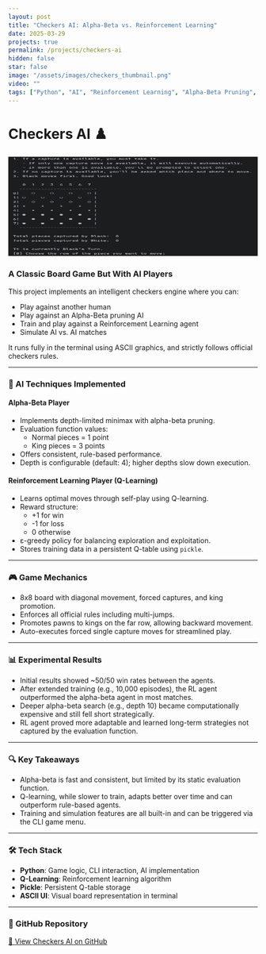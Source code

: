 ```yaml
---
layout: post
title: "Checkers AI: Alpha-Beta vs. Reinforcement Learning"
date: 2025-03-29
projects: true
permalink: /projects/checkers-ai
hidden: false
star: false
image: "/assets/images/checkers_thumbnail.png"
video: ""
tags: ["Python", "AI", "Reinforcement Learning", "Alpha-Beta Pruning", "Games"]
---
```


# Checkers AI ♟️  
<img src="/assets/images/checkers.png" alt="Checkers Game Screenshot" width="600" height="200">

### **A Classic Board Game But With AI Players**

This project implements an intelligent checkers engine where you can:
- Play against another human  
- Play against an Alpha-Beta pruning AI  
- Train and play against a Reinforcement Learning agent  
- Simulate AI vs. AI matches  

It runs fully in the terminal using ASCII graphics, and strictly follows official checkers rules.

---

### **🧠 AI Techniques Implemented**

#### **Alpha-Beta Player**
- Implements depth-limited minimax with alpha-beta pruning.
- Evaluation function values:
  - Normal pieces = 1 point
  - King pieces = 3 points
- Offers consistent, rule-based performance.
- Depth is configurable (default: 4); higher depths slow down execution.

#### **Reinforcement Learning Player (Q-Learning)**
- Learns optimal moves through self-play using Q-learning.
- Reward structure:
  - +1 for win
  - -1 for loss
  - 0 otherwise
- ε-greedy policy for balancing exploration and exploitation.
- Stores training data in a persistent Q-table using `pickle`.

---

### **🎮 Game Mechanics**
- 8x8 board with diagonal movement, forced captures, and king promotion.
- Enforces all official rules including multi-jumps.
- Promotes pawns to kings on the far row, allowing backward movement.
- Auto-executes forced single capture moves for streamlined play.

---

### **📊 Experimental Results**
- Initial results showed ~50/50 win rates between the agents.
- After extended training (e.g., 10,000 episodes), the RL agent outperformed the alpha-beta agent in most matches.
- Deeper alpha-beta search (e.g., depth 10) became computationally expensive and still fell short strategically.
- RL agent proved more adaptable and learned long-term strategies not captured by the evaluation function.

---

### **🔍 Key Takeaways**
- Alpha-beta is fast and consistent, but limited by its static evaluation function.
- Q-learning, while slower to train, adapts better over time and can outperform rule-based agents.
- Training and simulation features are all built-in and can be triggered via the CLI game menu.

---

### **🛠️ Tech Stack**
- **Python**: Game logic, CLI interaction, AI implementation  
- **Q-Learning**: Reinforcement learning algorithm  
- **Pickle**: Persistent Q-table storage  
- **ASCII UI**: Visual board representation in terminal  

---

### **📂 GitHub Repository**
[🔗 View Checkers AI on GitHub](https://github.com/UzayPoyrza/checker-RL)

